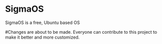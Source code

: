 # SigmaOS
SigmaOS is a free, Ubuntu based OS

#Changes are about to be made. Everyone can contribute to this project to make it better and more customized.
